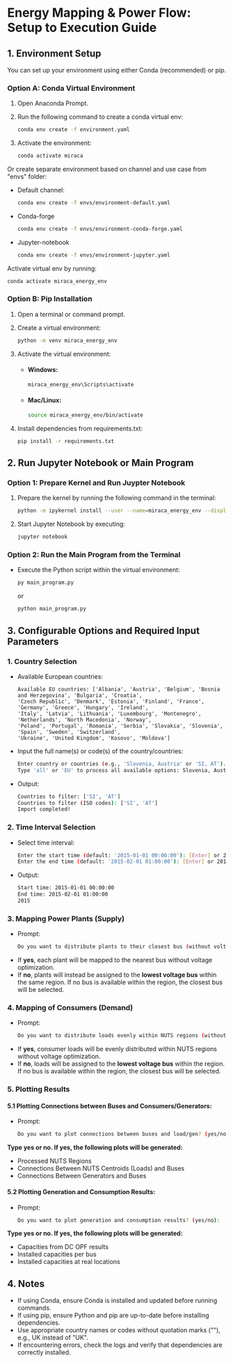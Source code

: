 # Energy Mapping & Power Flow: Setup to Execution Guide

## 1. Environment Setup
You can set up your environment using either Conda (recommended) or pip.

### Option A: Conda Virtual Environment
1. Open Anaconda Prompt.

2. Run the following command to create a conda virtual env:
   ```bash
   conda env create -f environment.yaml
   ``` 
3. Activate the environment:   
   ```bash
   conda activate miraca
   ```
Or create separate environment based on channel and use case from "envs" folder:
- Default channel:
   ```bash
   conda env create -f envs/environment-default.yaml
   ```
- Conda-forge
   ```bash
   conda env create -f envs/environment-conda-forge.yaml
   ```
- Jupyter-notebook
   ```bash
   conda env create -f envs/environment-jupyter.yaml 
   ```
Activate virtual env by running:   
   ```bash
   conda activate miraca_energy_env
   ```
      
### Option B: Pip Installation
1. Open a terminal or command prompt.

2. Create a virtual environment:
   ```bash
   python -m venv miraca_energy_env
   ``` 
3. Activate the virtual environment:

    - #### Windows:
        ```bash
        miraca_energy_env\Scripts\activate
        ```

    - #### Mac/Linux:
        ```bash
        source miraca_energy_env/bin/activate
        ```

4. Install dependencies from requirements.txt:
    
    ```bash
    pip install -r requirements.txt
    ```

## 2. Run Jupyter Notebook or Main Program 

### Option 1: Prepare Kernel and Run Juypter Notebook
1. Prepare the kernel by running the following command in the terminal:

    ```bash
    python -m ipykernel install --user --name=miraca_energy_env --display-name "Python (miraca_energy_env)"	     
    ```
2. Start Jupyter Notebook by executing:

    ```bash
    jupyter notebook	     
    ```

### Option 2: Run the Main Program from the Terminal
- Execute the Python script within the virtual environment:

    ```bash
    py main_program.py
    ```
    or 
    ```bash
    python main_program.py
    ```
## 3. Configurable Options and Required Input Parameters

### 1. Country Selection
- Available European countries:

    ```
    Available EU countries: ['Albania', 'Austria', 'Belgium', 'Bosnia and Herzegovina', 'Bulgaria', 'Croatia',
    'Czech Republic', 'Denmark', 'Estonia', 'Finland', 'France', 'Germany', 'Greece', 'Hungary', 'Ireland', 
    'Italy', 'Latvia', 'Lithuania', 'Luxembourg', 'Montenegro', 'Netherlands', 'North Macedonia', 'Norway',
    'Poland', 'Portugal', 'Romania', 'Serbia', 'Slovakia', 'Slovenia', 'Spain', 'Sweden', 'Switzerland',
    'Ukraine', 'United Kingdom', 'Kosovo', 'Moldova']
    ```

- Input the full name(s) or code(s) of the country/countries: 
    ```bash
    Enter country or countries (e.g., 'Slovenia, Austria' or 'SI, AT'). You can use full names or country codes. 
    Type 'all' or 'EU' to process all available options: Slovenia, Austria [Enter]
    ```
- Output:
    ```bash    
    Countries to filter: ['SI', 'AT']
    Countries to filter (ISO codes): ['SI', 'AT']
    Import completed!
    ```
### 2. Time Interval Selection
- Select time interval:     
    ```bash
    Enter the start time (default: '2015-01-01 00:00:00'): [Enter] or 2015-01-01 00:00:00
    Enter the end time (default: '2015-02-01 01:00:00'): [Enter] or 2015-02-01 01:00:00
    ```
- Output:
    ```bash
    Start time: 2015-01-01 00:00:00
    End time: 2015-02-01 01:00:00
    2015
    ```
### 3. Mapping Power Plants (Supply) 
- Prompt:    
    ```bash
    Do you want to distribute plants to their closest bus (without voltage optimization)? (yes/no):
    ```
- If **yes**, each plant will be mapped to the nearest bus without voltage optimization.
- If **no**, plants will instead be assigned to the **lowest voltage bus** within the same region. If no bus is available within the region, the closest bus will be selected.

### 4. Mapping of Consumers (Demand)
- Prompt:    
    ```bash
    Do you want to distribute loads evenly within NUTS regions (without voltage optimization)? (yes/no):
    ```
- If **yes**, consumer loads will be evenly distributed within NUTS regions without voltage optimization.
- If **no**, loads will be assigned to the **lowest voltage bus** within the region. If no bus is available within the region, the closest bus will be selected.

### 5. Plotting Results

#### 5.1 Plotting Connections between Buses and Consumers/Generators:
- Prompt:    
    ```bash
    Do you want to plot connections between buses and load/gen? (yes/no):
    ```
**Type yes or no. If yes, the following plots will be generated:**

- Processed NUTS Regions
- Connections Between NUTS Centroids (Loads) and Buses
- Connections Between Generators and Buses

#### 5.2 Plotting Generation and Consumption Results:
- Prompt:
    ```bash
    Do you want to plot generation and consumption results? (yes/no):
    ```
**Type yes or no. If yes, the following plots will be generated:**

- Capacities from DC OPF results
- Installed capacities per bus
- Installed capacities at real locations

## 4. Notes

- If using Conda, ensure Conda is installed and updated before running commands.
- If using pip, ensure Python and pip are up-to-date before installing dependencies.
- Use appropriate country names or codes without quotation marks (""), e.g., UK instead of "UK".
- If encountering errors, check the logs and verify that dependencies are correctly installed.
